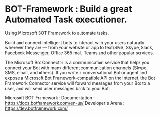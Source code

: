 # BOT-Framework : Build a great Automated Task executioner.

Using Microsoft BOT Framework to automate tasks.

Build and connect intelligent bots to interact with your users naturally wherever they are — from your website or app to text/SMS, Skype, Slack, Facebook Messenger, Office 365 mail, Teams and other popular services.

The Microsoft Bot Connector is a communication service that helps you connect your Bot with many different communication channels (Skype, SMS, email, and others). If you write a conversational Bot or agent and expose a Microsoft Bot Framework-compatible API on the Internet, the Bot Framework Connector service will forward messages from your Bot to a user, and will send user messages back to your Bot.

Microsoft BOT Framework :
Documentation : https://docs.botframework.com/en-us/
Developer's Arena : https://dev.botframework.com/

